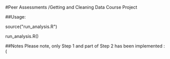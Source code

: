 #Peer Assessments /Getting and Cleaning Data Course Project

##Usage:

source("run_analysis.R")

run_analysis.R()

##Notes
Please note, only Step 1 and part of Step 2 has been implemented :( 